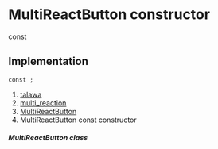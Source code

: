 
<div>

# MultiReactButton constructor

</div>


const 



## Implementation

``` language-dart
const ;
```







1.  [talawa](../../index.md)
2.  [multi_reaction](../../widgets_multi_reaction/)
3.  [MultiReactButton](../../widgets_multi_reaction/MultiReactButton-class.md)
4.  MultiReactButton const constructor

##### MultiReactButton class







